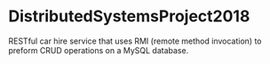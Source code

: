 # DistributedSystemsProject2018
RESTful car hire service that uses RMI (remote method invocation) to preform CRUD operations on a MySQL database.
